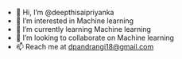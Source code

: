 - 👋 Hi, I’m @deepthisaipriyanka
- 👀 I’m interested in Machine learning
- 🌱 I’m currently learning Machine learning
- 💞️ I’m looking to collaborate on Machine learning
- 📫 Reach me at dpandrangi18@gmail.com

<!---
deepthisaipriyanka/deepthisaipriyanka is a ✨ special ✨ repository because its `README.md` (this file) appears on your GitHub profile.
You can click the Preview link to take a look at your changes.
--->
